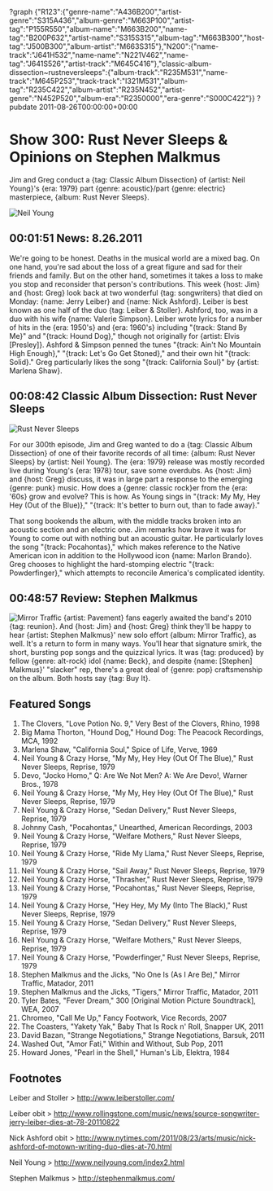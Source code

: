 ?graph {"R123":{"genre-name":"A436B200","artist-genre":"S315A436","album-genre":"M663P100","artist-tag":"P155R550","album-name":"M663B200","name-tag":"B200P632","artist-name":"S315S315","album-tag":"M663B300","host-tag":"J500B300","album-artist":"M663S315"},"N200":{"name-track":"J641H532","name-name":"N221V462","name-tag":"J641S526","artist-track":"M645C416"},"classic-album-dissection~rustneversleeps":{"album-track":"R235M531","name-track":"M645P253","track-track":"I321M531","album-tag":"R235C422","album-artist":"R235N452","artist-genre":"N452P520","album-era":"R2350000","era-genre":"S000C422"}}
?pubdate 2011-08-26T00:00:00+00:00

# Show 300: Rust Never Sleeps & Opinions on Stephen Malkmus 

Jim and Greg conduct a {tag: Classic Album Dissection} of {artist: Neil Young}'s {era: 1979} part {genre: acoustic}/part {genre: electric} masterpiece, {album: Rust Never Sleeps}.

![Neil Young](http://static.soundopinions.org/images/2011/rustneversleeps2.jpg)

## 00:01:51 News: 8.26.2011
We're going to be honest. Deaths in the musical world are a mixed bag. On one hand, you're sad about the loss of a great figure and sad for their friends and family. But on the other hand, sometimes it takes a loss to make you stop and reconsider that person's contributions. This week {host: Jim} and {host: Greg} look back at two wonderful {tag: songwriters} that died on Monday: {name: Jerry Leiber} and {name: Nick Ashford}. Leiber is best known as one half of the duo {tag: Leiber & Stoller}. Ashford, too, was in a duo with his wife {name: Valerie Simpson}. Leiber wrote lyrics for a number of hits in the {era: 1950's} and {era: 1960's} including "{track: Stand By Me}" and "{track: Hound Dog}," though not originally for {artist: Elvis [Presley]}. Ashford & Simpson penned the tunes "{track: Ain't No Mountain High Enough}," "{track: Let's Go Get Stoned}," and their own hit "{track: Solid}." Greg particularly likes the song "{track: California Soul}" by {artist: Marlena Shaw}.

## 00:08:42 Classic Album Dissection: Rust Never Sleeps
![Rust Never Sleeps](https://is3-ssl.mzstatic.com/image/thumb/Music7/v4/9c/b1/a8/9cb1a89b-b502-e34f-5aff-7d30e55862b1/source/600x600bb.jpg "167559/1015767135")

For our 300th episode, Jim and Greg wanted to do a {tag: Classic Album Dissection} of one of their favorite records of all time: {album: Rust Never Sleeps} by {artist: Neil Young}. The {era: 1979} release was mostly recorded live during Young's {era: 1978} tour, save some overdubs. As {host: Jim} and {host: Greg} discuss, it was in large part a response to the emerging {genre: punk} music. How does a {genre: classic rock}er from the {era: '60s} grow and evolve? This is how. As Young sings in "{track: My My, Hey Hey (Out of the Blue)}," "{track: It's better to burn out, than to fade away}."

That song bookends the album, with the middle tracks broken into an acoustic section and an electric one. Jim remarks how brave it was for Young to come out with nothing but an acoustic guitar. He particularly loves the song "{track: Pocahontas}," which makes reference to the Native American icon in addition to the Hollywood icon {name: Marlon Brando}. Greg chooses to highlight the hard-stomping electric "{track: Powderfinger}," which attempts to reconcile America's complicated identity. 

## 00:48:57 Review: Stephen Malkmus
![Mirror Traffic](https://upload.wikimedia.org/wikipedia/en/9/97/Stephen-Malkmus-And-The-Jicks-Mirror-Traffic.jpg "28399728/449073867")
{artist: Pavement} fans eagerly awaited the band's 2010 {tag: reunion}. And {host: Jim} and {host: Greg} think they'll be happy to hear {artist: Stephen Malkmus}' new solo effort {album: Mirror Traffic}, as well. It's a return to form in many ways. You'll hear that signature smirk, the short, bursting pop songs and the quizzical lyrics. It was {tag: produced} by fellow {genre: alt-rock} idol {name: Beck}, and despite {name: [Stephen] Malkmus}' "slacker" rep, there's a great deal of {genre: pop} craftsmenship on the album. Both hosts say {tag: Buy It}.


## Featured Songs
1. The Clovers, "Love Potion No. 9," Very Best of the Clovers, Rhino, 1998
2. Big Mama Thorton, "Hound Dog," Hound Dog: The Peacock Recordings, MCA, 1992
3. Marlena Shaw, "California Soul," Spice of Life, Verve, 1969
4. Neil Young & Crazy Horse, "My My, Hey Hey (Out Of The Blue)," Rust Never Sleeps, Reprise, 1979
5. Devo, "Jocko Homo," Q: Are We Not Men? A: We Are Devo!, Warner Bros., 1978
6. Neil Young & Crazy Horse, "My My, Hey Hey (Out Of The Blue)," Rust Never Sleeps, Reprise, 1979
7. Neil Young & Crazy Horse, "Sedan Delivery," Rust Never Sleeps, Reprise, 1979
8. Johnny Cash, "Pocahontas," Unearthed, American Recordings, 2003
9. Neil Young & Crazy Horse, "Welfare Mothers," Rust Never Sleeps, Reprise, 1979
10. Neil Young & Crazy Horse, "Ride My Llama," Rust Never Sleeps, Reprise, 1979
11. Neil Young & Crazy Horse, "Sail Away," Rust Never Sleeps, Reprise, 1979
12. Neil Young & Crazy Horse, "Thrasher," Rust Never Sleeps, Reprise, 1979
13. Neil Young & Crazy Horse, "Pocahontas," Rust Never Sleeps, Reprise, 1979
14. Neil Young & Crazy Horse, "Hey Hey, My My (Into The Black)," Rust Never Sleeps, Reprise, 1979
15. Neil Young & Crazy Horse, "Sedan Delivery," Rust Never Sleeps, Reprise, 1979
16. Neil Young & Crazy Horse, "Welfare Mothers," Rust Never Sleeps, Reprise, 1979
17. Neil Young & Crazy Horse, "Powderfinger," Rust Never Sleeps, Reprise, 1979
18. Stephen Malkmus and the Jicks, "No One Is (As I Are Be)," Mirror Traffic, Matador, 2011
19. Stephen Malkmus and the Jicks, "Tigers," Mirror Traffic, Matador, 2011
20. Tyler Bates, "Fever Dream," 300 [Original Motion Picture Soundtrack], WEA, 2007
21. Chromeo, "Call Me Up," Fancy Footwork, Vice Records, 2007
22. The Coasters, "Yakety Yak," Baby That Is Rock n' Roll, Snapper UK, 2011
23. David Bazan, "Strange Negotiations," Strange Negotiations, Barsuk, 2011
24. Washed Out, "Amor Fati," Within and Without, Sub Pop, 2011
25. Howard Jones, "Pearl in the Shell," Human's Lib, Elektra, 1984

## Footnotes

Leiber and Stoller > http://www.leiberstoller.com/

Leiber obit > http://www.rollingstone.com/music/news/source-songwriter-jerry-leiber-dies-at-78-20110822

Nick Ashford obit > http://www.nytimes.com/2011/08/23/arts/music/nick-ashford-of-motown-writing-duo-dies-at-70.html

Neil Young > http://www.neilyoung.com/index2.html

Stephen Malkmus > http://stephenmalkmus.com/